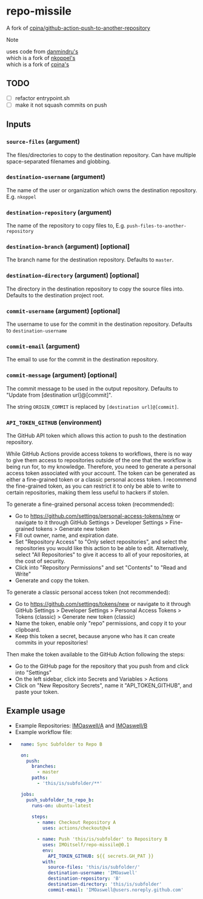 # repo-missile
A fork of [cpina/github-action-push-to-another-repository](https://github.com/cpina/github-action-push-to-another-repository) 

> [!NOTE]
> uses code from [danmindru's](https://github.com/danmindru/push-files-to-another-repository) <br>
> which is a fork of [nkoppel's](https://github.com/nkoppel/push-files-to-another-repository) <br>
> which is a fork of [cpina's](https://github.com/cpina/github-action-push-to-another-repository) 

## TODO
- [ ] refactor entrypoint.sh
- [ ] make it not squash commits on push

## Inputs
### `source-files` (argument)
The files/directories to copy to the destination repository. Can have multiple space-separated filenames and globbing.

### `destination-username` (argument)
The name of the user or organization which owns the destination repository. E.g. `nkoppel`

### `destination-repository` (argument)
The name of the repository to copy files to, E.g. `push-files-to-another-repository`

### `destination-branch` (argument) [optional]
The branch name for the destination repository. Defaults to `master`.

### `destination-directory` (argument) [optional]
The directory in the destination repository to copy the source files into. Defaults to the destination project root.

### `commit-username` (argument) [optional]
The username to use for the commit in the destination repository. Defaults to `destination-username`

### `commit-email` (argument)
The email to use for the commit in the destination repository.

### `commit-message` (argument) [optional]
The commit message to be used in the output repository. Defaults to "Update from [destination url]@[commit]".

The string `ORIGIN_COMMIT` is replaced by `[destination url]@[commit]`.

### `API_TOKEN_GITHUB` (environment)
The GitHub API token which allows this action to push to the destination repository.

While GitHub Actions provide access tokens to workflows, there is no way to give them access to repositories outside of the one that the workflow is being run for, to my knowledge. Therefore, you need to generate a personal access token associated with your account. The token can be generated as either a fine-grained token or a classic personal access token. I recommend the fine-grained token, as you can restrict it to only be able to write to certain repositories, making them less useful to hackers if stolen.

To generate a fine-grained personal access token (recommended):
* Go to <https://github.com/settings/personal-access-tokens/new> or navigate to it through GitHub Settings > Developer Settings > Fine-grained tokens > Generate new token
* Fill out owner, name, and expiration date.
* Set "Repository Access" to "Only select repositories", and select the repositories you would like this action to be able to edit. Alternatively, select "All Repositories" to give it access to all of your repositories, at the cost of security.
* Click into "Repository Permissions" and set "Contents" to "Read and Write"
* Generate and copy the token.

To generate a classic personal access token (not recommended):
* Go to <https://github.com/settings/tokens/new> or navigate to it through GitHub Settings > Developer Settings > Personal Access Tokens > Tokens (classic) > Generate new token (classic)
* Name the token, enable only "repo" permissions, and copy it to your clipboard.
* Keep this token a secret, because anyone who has it can create commits in your repositories!

Then make the token available to the GitHub Action following the steps:
* Go to the GitHub page for the repository that you push from and click into "Settings"
* On the left sidebar, click into Secrets and Variables > Actions
* Click on "New Repository Secrets", name it "API_TOKEN_GITHUB", and paste your token.

## Example usage
- Example Repositories: [IMOaswell/A](https://github.com/IMOaswell/A) and [IMOaswell/B](https://github.com/IMOaswell/B)
- Example workflow file:
- ```yaml
    name: Sync Subfolder to Repo B

    on:
      push:
        branches:
          - master
        paths:
          - 'this/is/subfolder/**'

    jobs:
      push_subfolder_to_repo_b:
        runs-on: ubuntu-latest
        
        steps:
          - name: Checkout Repository A
            uses: actions/checkout@v4

          - name: Push 'this/is/subfolder' to Repository B
            uses: IMOitself/repo-missile@0.1
            env:
              API_TOKEN_GITHUB: ${{ secrets.GH_PAT }}
            with:
              source-files: 'this/is/subfolder/'
              destination-username: 'IMOaswell'
              destination-repository: 'B'
              destination-directory: 'this/is/subfolder'
              commit-email: 'IMOaswell@users.noreply.github.com'
  ```
